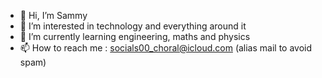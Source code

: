 - 👋 Hi, I’m Sammy
- 👀 I’m interested in technology and everything around it
- 🌱 I’m currently learning engineering, maths and physics
- 📫 How to reach me : socials00_choral@icloud.com (alias mail to avoid spam)



